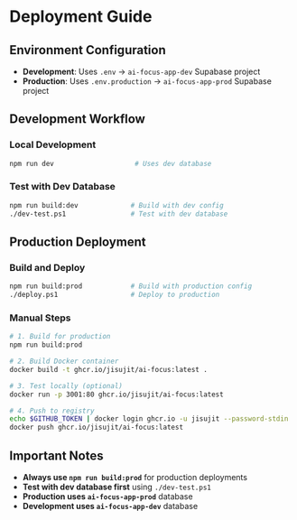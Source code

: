 # Deployment Guide

## Environment Configuration

- **Development**: Uses `.env` → `ai-focus-app-dev` Supabase project
- **Production**: Uses `.env.production` → `ai-focus-app-prod` Supabase project

## Development Workflow

### Local Development
```bash
npm run dev                    # Uses dev database
```

### Test with Dev Database
```bash
npm run build:dev             # Build with dev config
./dev-test.ps1                # Test with dev database
```

## Production Deployment

### Build and Deploy
```bash
npm run build:prod            # Build with production config
./deploy.ps1                  # Deploy to production
```

### Manual Steps
```bash
# 1. Build for production
npm run build:prod

# 2. Build Docker container
docker build -t ghcr.io/jisujit/ai-focus:latest .

# 3. Test locally (optional)
docker run -p 3001:80 ghcr.io/jisujit/ai-focus:latest

# 4. Push to registry
echo $GITHUB_TOKEN | docker login ghcr.io -u jisujit --password-stdin
docker push ghcr.io/jisujit/ai-focus:latest
```

## Important Notes

- **Always use `npm run build:prod`** for production deployments
- **Test with dev database first** using `./dev-test.ps1`
- **Production uses `ai-focus-app-prod`** database
- **Development uses `ai-focus-app-dev`** database
